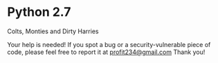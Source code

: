 # Python 2.7
Colts, Monties and Dirty Harries

Your help is needed! If you spot a bug or a security-vulnerable piece of code, please feel free to report it at profit234@gmail.com Thank you!
